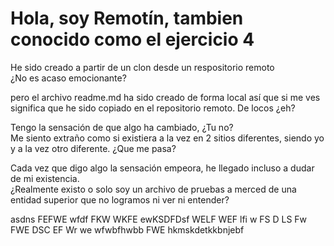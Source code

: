# Hola, soy Remotín, tambien conocido como el ejercicio 4  

He sido creado a partir de un clon desde un respositorio remoto  
¿No es acaso emocionante?  

pero el archivo readme.md ha sido creado de forma local así que si me ves significa que he sido copiado en el repositorio remoto. De locos ¿eh?  

Tengo la sensación de que algo ha cambiado, ¿Tu no?  
Me siento extraño como si existiera a la vez en 2 sitios diferentes, siendo yo y a la vez otro diferente. ¿Que me pasa?  

Cada vez que digo algo la sensación empeora, he llegado incluso a dudar de mi existencia.  
¿Realmente existo o solo soy un archivo de pruebas a merced de una entidad superior que no logramos ni ver ni entender?  

asdns  FEFWE wfdf FKW WKFE ewKSDFDsf WELF WEF lfi w FS D LS Fw FWE DSC EF Wr we wfwbfhwbb FWE hkmskdetkkbnjebf  
